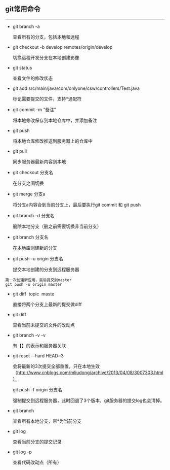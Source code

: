 ## git常用命令

---

* 	git branch -a      

  	查看所有的分支，包括本地和远程
   
*	git checkout -b develop remotes/origin/develop   

	切换远程开发分支在本地创建影像
	
*	git status 

	查看文件的修改状态 
	
*	git add src/main/java/com/onlyone/csw/controllers/Test.java 

	标记需要提交的文件，支持*通配符
	
*	git commit -m “备注”  

	将本地修改保存到本地仓库中，并添加备注
	
*	git push

	将本地仓库修改推送到服务器上的仓库中
	
*	git pull 

	同步服务器最新内容到本地
	
*	git checkout 分支名        

	在分支之间切换 
	
*	git merge 分支a   

	将分支a内容合到当前分支上，最后要执行git commit 和 git push

*	git branch -d 分支名      

	删除本地分支（删之前需要切换非当前分支）

*	git branch 分支名       

	在本地库创建新的分支

*	git push -u origin 分支名     

	提交本地创建的分支到远程服务器	

```
第一次创建新应用，最后提交到master
git push -u origin master
```
	
*	git diff  topic  maste    

	直接将两个分支上最新的提交做diff	
	
* 	git diff
	
	查看当前未提交的文件的改动点
	
*	git branch -v -v     

	有【】的表示和服务器关联
	
*	git reset --hard HEAD~3  

	会将最新的3次提交全部重置，只在本地生效 （http://www.cnblogs.com/mliudong/archive/2013/04/08/3007303.html）
	
	git push -f origin 分支名 
	
	强制提交到远程服务器，此时回退了3个版本，git服务器的提交log也会清掉。
		
*	git branch 

	查看所有本地分支，带*为当前分支	
	
*	git log  

	查看当前分支的提交记录

*	git log -p   

	查看代码改动点（所有）


